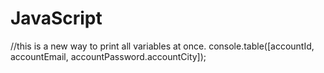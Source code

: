 # JavaScript

//this is a new way to print all variables at once. 
console.table([accountId, accountEmail, accountPassword.accountCity]);


